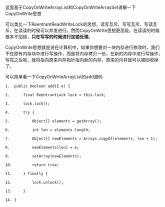 这里基于CopyOnWriteArrayList和CopyOnWriteArraySet讲解一下CopyOnWrite思想

可以类比一下ReentrantReadWriteLock的思想，读写互斥、写写互斥、写读互斥，在读读的时候可以并发进行。然而CopyOnWrite思想更高级，在读读的时候根本不加锁，**只在写写的时候进行加锁处理**。

CopyOnWrite思想就是说在计算机中，如果你想要对一块内存进行修改时，我们不在原有内存块中进行写操作，而是将内存拷贝一份，在新的内存中进行写操作，写完之后呢，就将指向原来内存指针指向新的内存，原来的内存就可以被回收掉了。



可以简单看一下CopyOnWriteArrayList的add源码

```
1.  public boolean add(E e) {  

2.      final ReentrantLock lock = this.lock;  

3.      lock.lock();  

4.      try {  

5.          Object[] elements = getArray();  

6.          int len = elements.length;  

7.          Object[] newElements = Arrays.copyOf(elements, len + 1);  

8.          newElements[len] = e;  

9.          setArray(newElements);  

10.         return true;  

11.     } finally {  

12.         lock.unlock();  

13.     }  

14. }  
```